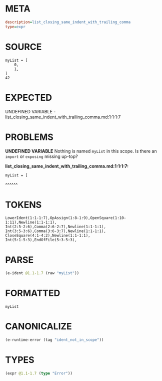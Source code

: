 # META
~~~ini
description=list_closing_same_indent_with_trailing_comma
type=expr
~~~
# SOURCE
~~~roc
myList = [
    0,
    1,
]
42
~~~
# EXPECTED
UNDEFINED VARIABLE - list_closing_same_indent_with_trailing_comma.md:1:1:1:7
# PROBLEMS
**UNDEFINED VARIABLE**
Nothing is named `myList` in this scope.
Is there an `import` or `exposing` missing up-top?

**list_closing_same_indent_with_trailing_comma.md:1:1:1:7:**
```roc
myList = [
```
^^^^^^


# TOKENS
~~~zig
LowerIdent(1:1-1:7),OpAssign(1:8-1:9),OpenSquare(1:10-1:11),Newline(1:1-1:1),
Int(2:5-2:6),Comma(2:6-2:7),Newline(1:1-1:1),
Int(3:5-3:6),Comma(3:6-3:7),Newline(1:1-1:1),
CloseSquare(4:1-4:2),Newline(1:1-1:1),
Int(5:1-5:3),EndOfFile(5:3-5:3),
~~~
# PARSE
~~~clojure
(e-ident @1.1-1.7 (raw "myList"))
~~~
# FORMATTED
~~~roc
myList
~~~
# CANONICALIZE
~~~clojure
(e-runtime-error (tag "ident_not_in_scope"))
~~~
# TYPES
~~~clojure
(expr @1.1-1.7 (type "Error"))
~~~
